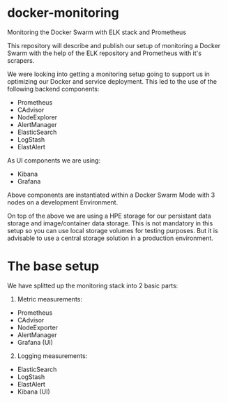 # docker-monitoring
Monitoring the Docker Swarm with ELK stack and Prometheus

This repository will describe and publish our setup of monitoring a Docker Swarm with the help of the ELK repository and Prometheus with it's scrapers.

We were looking into getting a monitoring setup going to support us in optimizing our Docker and service deployment.
This led to the use of the following backend components:

- Prometheus
- CAdvisor
- NodeExplorer
- AlertManager
- ElasticSearch
- LogStash
- ElastAlert

As UI components we are using:

- Kibana
- Grafana

Above components are instantiated within a Docker Swarm Mode with 3 nodes on a development Environment.

On top of the above we are using a HPE storage for our persistant data storage and image/container data storage. This is not mandatory in this setup so you can use local storage volumes for testing purposes. But it is advisable to use a central storage solution in a production environment.

# The base setup

We have splitted up the monitoring stack into 2 basic parts:

1. Metric measurements:
  - Prometheus 
  - CAdvisor
  - NodeExporter
  - AlertManager
  - Grafana (UI)
2. Logging measurements:
  - ElasticSearch
  - LogStash
  - ElastAlert
  - Kibana (UI)
  

  




